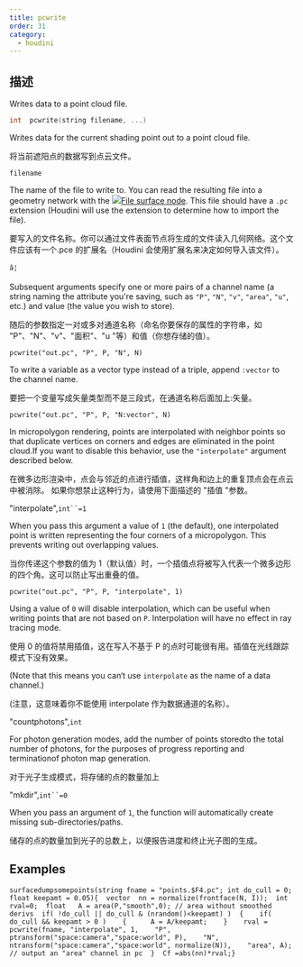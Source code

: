 ```yaml
---
title: pcwrite
order: 31
category:
  - houdini
---
```

    
## 描述

Writes data to a point cloud file.

```c
int  pcwrite(string filename, ...)
```

Writes data for the current shading point out to a point cloud file.

将当前遮阳点的数据写到点云文件。

`filename`

The name of the file to write to. You can read the resulting file into a
geometry network with the [![](../../icons/COMMON/file.svg)File surface
node](../../nodes/sop/file.html "Reads, writes, or caches geometry on disk.").
This file should have a `.pc` extension (Houdini will use the extension to
determine how to import the file).

要写入的文件名称。你可以通过文件表面节点将生成的文件读入几何网络。这个文件应该有一个.pce 的扩展名（Houdini 会使用扩展名来决定如何导入该文件）。

`â¦`

Subsequent arguments specify one or more pairs of a channel name (a string
naming the attribute you're saving, such as `"P"`, `"N"`, `"v"`, `"area"`,
`"u"`, etc.) and value (the value you wish to store).

随后的参数指定一对或多对通道名称（命名你要保存的属性的字符串，如 "P"、"N"、"v"、"面积"、"u "等）和值（你想存储的值）。

    pcwrite("out.pc", "P", P, "N", N)

To write a variable as a vector type instead of a triple, append `:vector` to
the channel name.

要把一个变量写成矢量类型而不是三段式，在通道名称后面加上:矢量。

    pcwrite("out.pc", "P", P, "N:vector", N)

In micropolygon rendering, points are interpolated with neighbor points so
that duplicate vertices on corners and edges are eliminated in the point
cloud.If you want to disable this behavior, use the `"interpolate"` argument
described below.

在微多边形渲染中，点会与邻近的点进行插值，这样角和边上的重复顶点会在点云中被消除。 如果你想禁止这种行为，请使用下面描述的 "插值 "参数。

"interpolate",` int``=1 `

When you pass this argument a value of `1` (the default), one interpolated
point is written representing the four corners of a micropolygon. This
prevents writing out overlapping values.

当你传递这个参数的值为 1（默认值）时，一个插值点将被写入代表一个微多边形的四个角。这可以防止写出重叠的值。

    pcwrite("out.pc", "P", P, "interpolate", 1)

Using a value of `0` will disable interpolation, which can be useful when
writing points that are not based on `P`. Interpolation will have no effect in
ray tracing mode.

使用 0 的值将禁用插值，这在写入不基于 P 的点时可能很有用。插值在光线跟踪模式下没有效果。

(Note that this means you can‘t use `interpolate` as the name of a data
channel.)

(注意，这意味着你不能使用 interpolate 作为数据通道的名称）。

"countphotons",`int`

For photon generation modes, add the number of points storedto the total
number of photons, for the purposes of progress reporting and terminationof
photon map generation.

对于光子生成模式，将存储的点的数量加上

"mkdir",` int``=0 `

When you pass an argument of `1`, the function will automatically create
missing sub-directories/paths.

储存的点的数量加到光子的总数上，以便报告进度和终止光子图的生成。

## Examples

    surfacedumpsomepoints(string fname = "points.$F4.pc"; int do_cull = 0; float keepamt = 0.05){  vector  nn = normalize(frontface(N, I));  int    rval=0;  float   A = area(P,"smooth",0); // area without smoothed derivs  if( !do_cull || do_cull & (nrandom()<keepamt) )  {    if( do_cull && keepamt > 0 )    {      A = A/keepamt;    }    rval = pcwrite(fname, "interpolate", 1,    "P", ptransform("space:camera","space:world", P),    "N", ntransform("space:camera","space:world", normalize(N)),    "area", A); // output an "area" channel in pc  }  Cf =abs(nn)*rval;}
